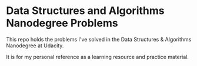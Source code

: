 # Data Structures and Algorithms Nanodegree Problems
This repo holds the problems I've solved in the Data Structures & Algorithms Nanodegree at Udacity.

It is for my personal reference as a learning resource and practice material.

